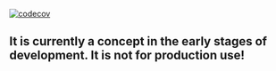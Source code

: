 [![codecov](https://codecov.io/gh/misaon/hidden-link/graph/badge.svg?token=3OGSdhSFl3)](https://codecov.io/gh/misaon/hidden-link)

## It is currently a concept in the early stages of development. It is not for production use!
